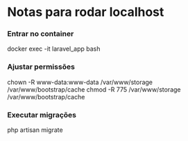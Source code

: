 # Notas para rodar localhost

### Entrar no container
docker exec -it laravel_app bash
### Ajustar permissões 
chown -R www-data:www-data /var/www/storage /var/www/bootstrap/cache
chmod -R 775 /var/www/storage /var/www/bootstrap/cache
### Executar migrações
php artisan migrate
